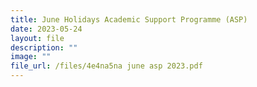 ```yaml
---
title: June Holidays Academic Support Programme (ASP)
date: 2023-05-24
layout: file
description: ""
image: ""
file_url: /files/4e4na5na june asp 2023.pdf
---
```

